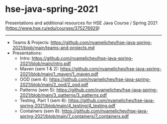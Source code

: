 # hse-java-spring-2021
Presentations and additional resources for HSE Java Course / Spring 2021 (https://www.hse.ru/edu/courses/375276929)

----

- Teams & Projects:
  https://github.com/nvamelichev/hse-java-spring-2021/blob/main/teams-and-projects.md
- Presentations:
  - Intro: https://github.com/nvamelichev/hse-java-spring-2021/blob/main/intro.pdf
  - Maven (sem 1 & 2): https://github.com/nvamelichev/hse-java-spring-2021/blob/main/1_maven/1_maven.pdf
  - OOD (sem 4): https://github.com/nvamelichev/hse-java-spring-2021/blob/main/2_ood/2_ood.pdf
  - Patterns (sem 5): https://github.com/nvamelichev/hse-java-spring-2021/blob/main/3_patterns/3_patterns.pdf
  - Testing, Part 1 (sem 6): https://github.com/nvamelichev/hse-java-spring-2021/blob/main/4_testing/4_testing.pdf
  - Containers (sem 8): https://github.com/nvamelichev/hse-java-spring-2021/blob/main/7_containers/7_containers.pdf
